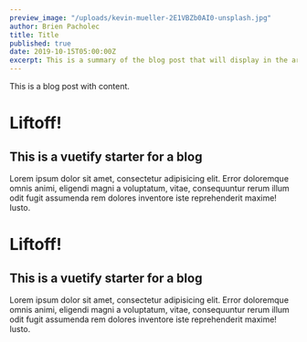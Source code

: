 ```yaml
---
preview_image: "/uploads/kevin-mueller-2E1VBZb0AI0-unsplash.jpg"
author: Brien Pacholec
title: Title
published: true
date: 2019-10-15T05:00:00Z
excerpt: This is a summary of the blog post that will display in the article list.
---
```


This is a blog post with content.

# Liftoff!

## This is a vuetify starter for a blog

Lorem ipsum dolor sit amet, consectetur adipisicing elit. Error doloremque omnis animi, eligendi magni a voluptatum, vitae, consequuntur rerum illum odit fugit assumenda rem dolores inventore iste reprehenderit maxime! Iusto.

# Liftoff!

## This is a vuetify starter for a blog

Lorem ipsum dolor sit amet, consectetur adipisicing elit. Error doloremque omnis animi, eligendi magni a voluptatum, vitae, consequuntur rerum illum odit fugit assumenda rem dolores inventore iste reprehenderit maxime! Iusto.
